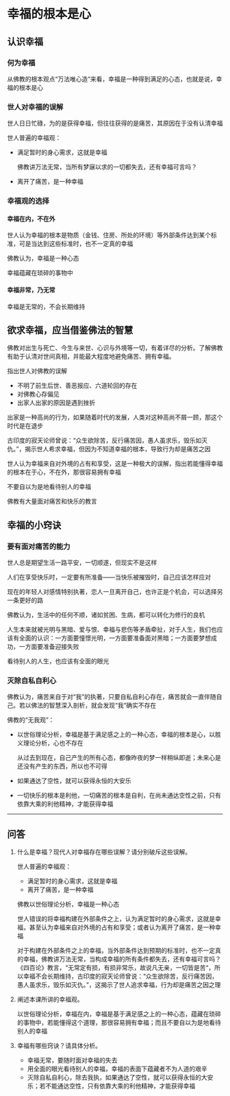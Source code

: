 # 幸福的根本是心

## 认识幸福

### 何为幸福

从佛教的根本观点“万法唯心造”来看，幸福是一种得到满足的心态，也就是说，幸福的根本是心

### 世人对幸福的误解

世人日日忙碌，为的是获得幸福，但往往获得的是痛苦，其原因在于没有认清幸福

世人普遍的幸福观：

- 满足暂时的身心需求，这就是幸福

    佛教讲万法无常，当所有梦寐以求的一切都失去，还有幸福可言吗？
    
- 离开了痛苦，是一种幸福

### 幸福观的选择

#### 幸福在内，不在外

世人认为幸福的根本是物质（金钱、住房、所处的环境）等外部条件达到某个标准，可是当达到这些标准时，也不一定真的幸福

佛教认为，幸福是一种心态

幸福蕴藏在琐碎的事物中

#### 幸福非常，乃无常

幸福是无常的，不会长期维持

## 欲求幸福，应当借鉴佛法的智慧

佛教对出生与死亡、今生与来世、心识与外境等一切，有着详尽的分析。了解佛教有助于认清对世间真相，并能最大程度地避免痛苦、拥有幸福。

指出世人对佛教的误解
- 不明了前生后世、善恶报应、六道轮回的存在
- 对佛教心存偏见
- 出家人出家的原因是遇到挫折

出家是一种高尚的行为，如果随着时代的发展，人类对这种高尚不屑一顾，那这个时代是在退步

古印度的寂天论师曾说：“众生欲除苦，反行痛苦因，愚人虽求乐，毁乐如灭仇。”，揭示世人希求幸福，但因为不知道幸福的根本，导致行为却是痛苦之因

世人认为幸福来自对外境的占有和享受，这是一种极大的误解，指出若能懂得幸福的根本在于心，不在外，那很容易拥有幸福

不要自以为是地看待别人的幸福

佛教有大量面对痛苦和快乐的教言

## 幸福的小窍诀

### 要有面对痛苦的能力

世人总是期望生活一路平安，一切顺遂，但现实不是这样

人们在享受快乐时，一定要有所准备——当快乐被摧毁时，自己应该怎样应对

现在的年轻人对感情特别执著，恋人一旦离开自己，也许正是个机会，可以选择另一条更好的路

佛教认为，生活中的任何不顺，诸如贫困、生病，都可以转化为修行的良机

人生本来就被光明与黑暗、爱与恨、幸福与悲伤等矛盾牵扯，对于人生，我们也应该有全面的认识：一方面要憧憬光明，一方面要准备面对黑暗；一方面要梦想成功，一方面要准备迎接失败

看待别人的人生，也应该有全面的眼光

### 灭除自私自利心

佛教认为，痛苦来自于对“我”的执著，只要自私自利心存在，痛苦就会一直伴随自己。若以佛法的智慧深入剖析，就会发现“我”确实不存在

佛教的“无我观”：

- 以世俗理论分析，幸福是基于满足感之上的一种心态，幸福的根本是心，以胜义理论分析，心也不存在
    
    从过去到现在，自己产生的所有心态，都像昨夜的梦一样稍纵即逝；未来心是还没有产生的东西，所以也不可得

- 如果通达了空性，就可以获得永恒的大安乐
  
- 一切快乐的根本是利他，一切痛苦的根本是自利，在尚未通达空性之前，只有依靠大乘的利他精神，才能获得幸福

-----------------------------------------------------
## 问答

1. 什么是幸福？现代人对幸福存在哪些误解？请分别破斥这些误解。

    世人普遍的幸福观：
    - 满足暂时的身心需求，这就是幸福
    - 离开了痛苦，是一种幸福

    佛教以世俗理论分析，幸福是一种心态
    
    世人错误的将幸福构建在外部条件之上，认为满足暂时的身心需求，这就是幸福，甚至认为幸福来自对外境的占有和享受；或者认为离开了痛苦，是一种幸福
    
    对于构建在外部条件之上的幸福，当外部条件达到预期的标准时，也不一定真的幸福，佛教讲万法无常，当构成幸福的所有条件都失去，还有幸福可言吗？
    《四百论》教言，“无常定有损，有损非常乐，故说凡无亲，一切皆是苦“，所以幸福不会长期维持，古印度的寂天论师曾说：“众生欲除苦，反行痛苦因，愚人虽求乐，毁乐如灭仇。”，这揭示了世人追求幸福，行为却是痛苦之因之理
    
2. 阐述本课所讲的幸福观。
    
    以世俗理论分析，幸福在内，幸福是基于满足感之上的一种心态，蕴藏在琐碎的事物中，若能懂得这个道理，那很容易拥有幸福；而且不要自以为是地看待别人的幸福

3. 幸福有哪些窍诀？请具体分析。

    - 幸福无常，要随时面对幸福的失去
    - 用全面的眼光看待别人的幸福，幸福的表面下蕴藏者不为人道的艰辛
    - 灭除自私自利心，除去我执，如果通达了空性，就可以获得永恒的大安乐；若不能通达空性，只有依靠大乘的利他精神，才能获得幸福